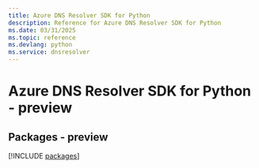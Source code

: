 ```yaml
---
title: Azure DNS Resolver SDK for Python
description: Reference for Azure DNS Resolver SDK for Python
ms.date: 03/31/2025
ms.topic: reference
ms.devlang: python
ms.service: dnsresolver
---
```

# Azure DNS Resolver SDK for Python - preview
## Packages - preview
[!INCLUDE [packages](dns-resolver-index.md)]